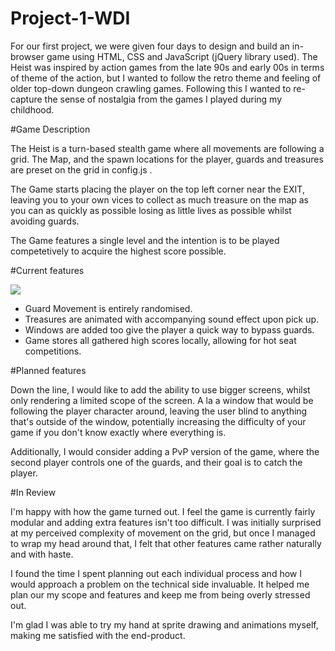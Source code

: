 # Project-1-WDI

For our first project, we were given four days to design and build an in-browser game using HTML, CSS and JavaScript (jQuery library used). The Heist was inspired by action games from the late 90s and early 00s in terms of theme of the action, but I wanted to follow the retro theme and feeling of older top-down dungeon crawling games. Following this I wanted to re-capture the sense of nostalgia from the games I played during my childhood.

#Game Description

The Heist is a turn-based stealth game where all movements are following a grid. The Map, and the spawn locations for the player, guards and treasures are preset on the grid in config.js .

The Game starts placing the player on the top left corner near the EXIT, leaving you to your own vices to collect as much treasure on the map as you can as quickly as possible losing as little lives as possible whilst avoiding guards.

The Game features a single level and the intention is to be played competetively to acquire the highest score possible.

#Current features

<img src='./images/the_heist_example.gif'>

- Guard Movement is entirely randomised.
- Treasures are animated with accompanying sound effect upon pick up.
- Windows are added too give the player a quick way to bypass guards.
- Game stores all gathered high scores locally, allowing for hot seat competitions.



#Planned features

Down the line, I would like to add the ability to use bigger screens, whilst only rendering a limited scope of the screen. A la a window that would be following the player character around, leaving the user blind to anything that's outside of the window, potentially increasing the difficulty of your game if you don't know exactly where everything is.

Additionally, I would consider adding a PvP version of the game, where the second player controls one of the guards, and their goal is to catch the player.

#In Review

I'm happy with how the game turned out. I feel the game is currently fairly modular and adding extra features isn't too difficult. I was initially surprised at my perceived complexity of movement on the grid, but once I managed to wrap my head around that, I felt that other features came rather naturally and with haste.

I found the time I spent planning out each individual process and how I would approach a problem on the technical side invaluable. It helped me plan our my scope and features and keep me from being overly stressed out.

I'm glad I was able to try my hand at sprite drawing and animations myself, making me satisfied with the end-product.
